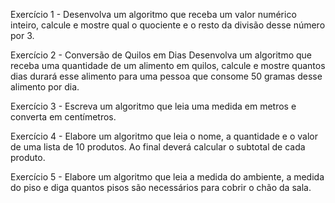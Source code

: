 Exercício 1 - Desenvolva um algoritmo que receba um valor numérico inteiro, calcule e mostre qual o quociente e o resto da divisão desse número por 3.

Exercício 2 - Conversão de Quilos em Dias
Desenvolva um algoritmo que receba uma quantidade de um alimento em quilos, calcule e mostre quantos dias durará esse alimento para uma pessoa que consome 50 gramas desse alimento por dia.

Exercício 3 - Escreva um algoritmo que leia uma medida em metros e converta em centímetros.

Exercício 4 - Elabore um algoritmo que leia o nome, a quantidade e o valor de uma lista de 10 produtos. Ao final deverá calcular o subtotal de cada produto.

Exercício 5 - Elabore um algoritmo que leia a medida do ambiente, a medida do piso e diga quantos pisos são necessários para cobrir o chão da sala.

